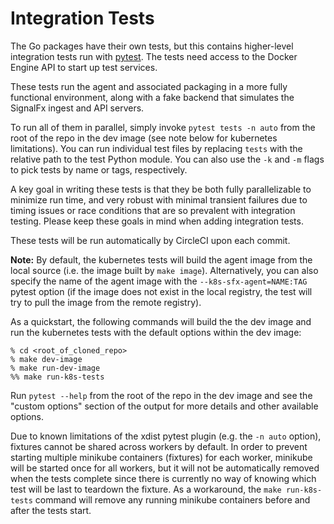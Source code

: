 # Integration Tests

The Go packages have their own tests, but this contains higher-level
integration tests run with [pytest](https://docs.pytest.org/en/latest/).  The
tests need access to the Docker Engine API to start up test services.

These tests run the agent and associated packaging in a more fully functional
environment, along with a fake backend that simulates the SignalFx ingest and
API servers.  

To run all of them in parallel, simply invoke `pytest tests -n auto` from the
root of the repo in the dev image (see note below for kubernetes
limitations). You can run individual test files by replacing `tests` with the 
relative path to the test Python module. You can also use the `-k` and `-m` 
flags to pick tests by name or tags, respectively.

A key goal in writing these tests is that they be both fully parallelizable to
minimize run time, and very robust with minimal transient failures due to
timing issues or race conditions that are so prevalent with integration
testing.  Please keep these goals in mind when adding integration tests.

These tests will be run automatically by CircleCI upon each commit.

**Note:** By default, the kubernetes tests will build the agent image from the
local source (i.e. the image built by `make image`).  Alternatively, you can
also specify the name of the agent image with the `--k8s-sfx-agent=NAME:TAG`
pytest option (if the image does not exist in the local registry, the test will
try to pull the image from the remote registry).

As a quickstart, the following commands will build the the dev image and run
the kubernetes tests with the default options within the dev image:
```
% cd <root_of_cloned_repo>
% make dev-image
% make run-dev-image
%% make run-k8s-tests
```

Run `pytest --help` from the root of the repo in the dev image and see the 
"custom options" section of the output for more details and other available 
options.

Due to known limitations of the xdist pytest plugin (e.g. the `-n auto` option),
fixtures cannot be shared across workers by default.  In order to prevent 
starting multiple minikube containers (fixtures) for each worker, minikube will
be started once for all workers, but it will not be automatically removed when
the tests complete since there is currently no way of knowing which test will be
last to teardown the fixture.  As a workaround, the `make run-k8s-tests` command
will remove any running minikube containers before and after the tests start.

